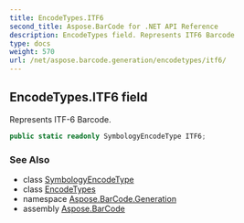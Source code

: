 ```yaml
---
title: EncodeTypes.ITF6
second_title: Aspose.BarCode for .NET API Reference
description: EncodeTypes field. Represents ITF6 Barcode
type: docs
weight: 570
url: /net/aspose.barcode.generation/encodetypes/itf6/
---
```

## EncodeTypes.ITF6 field

Represents ITF-6 Barcode.

```csharp
public static readonly SymbologyEncodeType ITF6;
```

### See Also

* class [SymbologyEncodeType](../../symbologyencodetype/)
* class [EncodeTypes](../)
* namespace [Aspose.BarCode.Generation](../../../aspose.barcode.generation/)
* assembly [Aspose.BarCode](../../../)


